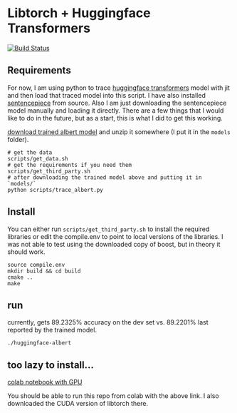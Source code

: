 # Libtorch + Huggingface Transformers

[![Build Status](https://travis-ci.org/dhpollack/huggingface_libtorch.svg?branch=master)](https://travis-ci.org/dhpollack/huggingface_libtorch)

## Requirements

For now, I am using python to trace [huggingface transformers](https://github.com/huggingface/transformers) model with jit and then load that traced model into this script.  I have also installed [sentencepiece](https://github.com/google/sentencepiece) from source.  Also I am just downloading the sentencepiece model manually and loading it directly.  There are a few things that I would like to do in the future, but as a start, this is what I did to get this working.

[download trained albert model](https://drive.google.com/open?id=1i0rr-ogZ2MDYPpUMBsg-2PV7zVddivJ0) and unzip it somewhere (I put it in the `models` folder).

```
# get the data
scripts/get_data.sh
# get the requirements if you need them
scripts/get_third_party.sh
# after downloading the trained model above and putting it in `models/`
python scripts/trace_albert.py
```

## Install

You can either run `scripts/get_third_party.sh` to install the required libraries or edit the compile.env to point to local versions of the libraries.  I was not able to test using the downloaded copy of boost, but in theory it should work.

```
source compile.env
mkdir build && cd build
cmake ..
make
```

## run
currently, gets 89.2325% accuracy on the dev set vs. 89.2201% last reported by the trained model.

```
./huggingface-albert
```

## too lazy to install...

[colab notebook with GPU](https://colab.research.google.com/drive/1TFZbXhiGBtcWVH3ir9Hb1gLGcJyxzTNS)

You should be able to run this repo from colab with the above link.  I also downloaded the CUDA version of libtorch there.

